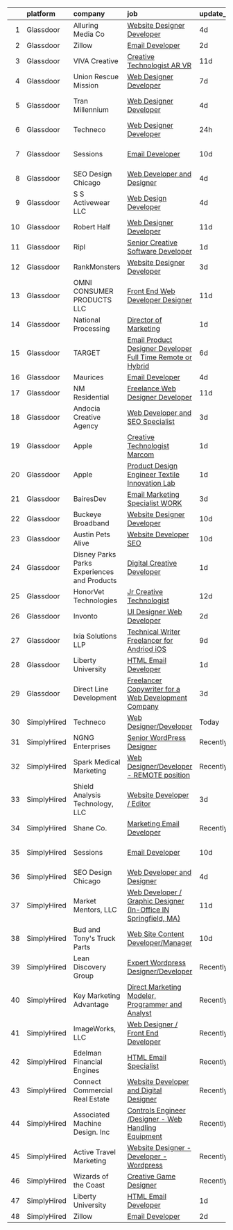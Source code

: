 

|    | platform    | company                                      | job                                                                                                                                                                                                                                                                                                                                                                                                                                                                                                                                                                                                                                                                                                                                                                                                                                                                                                                                                                                                                                                                                                                                                                                                                                                                                                                                                                                 | update_time   | location                     |
|---:|:------------|:---------------------------------------------|:------------------------------------------------------------------------------------------------------------------------------------------------------------------------------------------------------------------------------------------------------------------------------------------------------------------------------------------------------------------------------------------------------------------------------------------------------------------------------------------------------------------------------------------------------------------------------------------------------------------------------------------------------------------------------------------------------------------------------------------------------------------------------------------------------------------------------------------------------------------------------------------------------------------------------------------------------------------------------------------------------------------------------------------------------------------------------------------------------------------------------------------------------------------------------------------------------------------------------------------------------------------------------------------------------------------------------------------------------------------------------------|:--------------|:-----------------------------|
|  1 | Glassdoor   | Alluring Media Co                            | [Website Designer Developer](https://www.glassdoor.com/partner/jobListing.htm?pos=120&ao=1136043&s=58&guid=00000181329acd1d9b21799846394a2f&src=GD_JOB_AD&t=SR&vt=w&ea=1&cs=1_61d7d1ea&cb=1654411415362&jobListingId=1007906581302&jrtk=3-0-1g4p9ljeqr174801-1g4p9ljf9m6qs800-295cdde55712cc59-)                                                                                                                                                                                                                                                                                                                                                                                                                                                                                                                                                                                                                                                                                                                                                                                                                                                                                                                                                                                                                                                                                    | 4d            | Remote                       |
|  2 | Glassdoor   | Zillow                                       | [Email Developer](https://www.glassdoor.com/partner/jobListing.htm?pos=105&ao=1110586&s=58&guid=00000181329acd1d9b21799846394a2f&src=GD_JOB_AD&t=SR&vt=w&cs=1_893d0e46&cb=1654411415359&jobListingId=1007914140809&cpc=AC285F3A3ECA6BB0&jrtk=3-0-1g4p9ljeqr174801-1g4p9ljf9m6qs800-d5a371a2296d9443--6NYlbfkN0ANMurRYyPEXg08u6OamUd1Mvhk-zhFSGYIZgoJR86UvYL2v6MoUqae-sD5DnU21vr3PQNu8ZSqa2obWZbktWxgr0g78Syxir6qFJq9FS2-QcG1zbH-ZdReyN6tfx4WDorKu6fRAqkaeyW2Vts6RUdmNBZQ99TRrPTVGAhRaKI305nDt5vRkq2G_h7T1EGfKNAkZ4tQ6LrNRWoyfLvRdpTvnsANUYeUSBC_IU8Q-wnFseazsZWc18J7YhCxKaoJQbaq4yz9307I_mWWuScTjCv9VcAiPGzUIiqBM9ez_I4E5bLok7HdbJrHiiMk-8RCNOGEg7jGotTfRjU_UQQTiYIraK5WCMhp5xL_vnNDm8fBX-yjijk4tUmofJlWW-UaYLQ9h1VadNP7zRm9gfVUhRiHS9qexJ7TZ0-n-jdo56Yn_uyUv_z-wVqR0sKdFUl4ZKwgFvudxxYCp1uWKiUJ4fLboS3JtaJgMki0luVy5eg7Wt61q9FEo6rgidj2mf7D1iI9352FBQua1tpOUfQ9aZYzl3s22P9PbjW9MxJfZmCJFZc0vQzp4A2fmYshL388MIO3gCUHc7sm6Stt88fBvuGn6irS9tl46N7-mVs3AaYoHcZ8mvOjpa5vNP4y-jD91_8pAI0kt4Cgmzqwc3_wkgCG8b-YUbSmkAUYC8bcKws4365FruJqKlJDatNzMozVxoxd3tbc34qmQaDmWlzKDzgGW6Q_RkXhQc-vP8RrbZHF94nGuDvCqn3y2WgwlgUZcvmIE8hbp9V2Kw6x7GOjNKFFwRihdrZ621bo4iu0JBF0g8AZEQ81sPouT9PwhhsyVwfkY8zHog9OMAlwCGQ626ZCdQvmyomLMrokwgA-blzVW09037edbIp7K3m37DWsxXw%3D)                                                                                                                                 | 2d            | Remote                       |
|  3 | Glassdoor   | VIVA Creative                                | [Creative Technologist AR VR](https://www.glassdoor.com/partner/jobListing.htm?pos=122&ao=1136043&s=58&guid=00000181329acd1d9b21799846394a2f&src=GD_JOB_AD&t=SR&vt=w&ea=1&cs=1_99a0b451&cb=1654411415364&jobListingId=1007890505678&jrtk=3-0-1g4p9ljeqr174801-1g4p9ljf9m6qs800-b696a77618f3626a-)                                                                                                                                                                                                                                                                                                                                                                                                                                                                                                                                                                                                                                                                                                                                                                                                                                                                                                                                                                                                                                                                                   | 11d           | Remote                       |
|  4 | Glassdoor   | Union Rescue Mission                         | [Web Designer Developer](https://www.glassdoor.com/partner/jobListing.htm?pos=108&ao=1110586&s=58&guid=00000181329acd1d9b21799846394a2f&src=GD_JOB_AD&t=SR&vt=w&cs=1_dde051a7&cb=1654411415359&jobListingId=1007899945671&cpc=42BEC95245890617&jrtk=3-0-1g4p9ljeqr174801-1g4p9ljf9m6qs800-9a35294ca9ed9584--6NYlbfkN0AJkOcTwoeQX4aIxkhered5yLi90LARsM_UIKevKEgh5WjHkKbWg0PvvNrMZ8fUG7-mep0Kr9x5lx8FtaMnfawejweEUKeI-xY_Lr0PbdytocfFStz8x4RHUcaHbU6Jpc7_5go_QjwJ-30xGTV7aZI_844KoYBsnk4ett_NFydGTIGqL1KNwdkFqpY2wZtfaP-37hBhLPPFQflqc1A77kUrIDomnGAvv-XX7hQxQDIQheL2byHErvhDAfZAW02t7tK6_cuNoK84fVUNSQffYvlYifCb2mEjNpqvMeEUlBVDSYyTMOr6FlhlmsMwSQN0WZKLUiKP_CTHpn4bU3sogyB-enzn1Qe9JF1PNAGASa_3lI7s_x54vouCwSI2ML1JLhcnqqEVyvZvBj7Yw3DqcFQAdGfrl0ut0n6_x563rCpL7By6aw6XbZEucP3Pqs5f959VoKIHeHacBmuJ95nFM4Q_ImgScUGNq5Y%3D)                                                                                                                                                                                                                                                                                                                                                                                                                                                                                                                                                          | 7d            | Los Angeles, CA              |
|  5 | Glassdoor   | Tran Millennium                              | [Web Designer Developer](https://www.glassdoor.com/partner/jobListing.htm?pos=102&ao=1110586&s=58&guid=00000181329acd1d9b21799846394a2f&src=GD_JOB_AD&t=SR&vt=w&ea=1&cs=1_c1872859&cb=1654411415359&jobListingId=1007907064996&cpc=967BF0C4231BAF98&jrtk=3-0-1g4p9ljeqr174801-1g4p9ljf9m6qs800-4380dd67a871539e--6NYlbfkN0Cp_WSJKd_Pz82imZmURPbhd3kYBsiZi4lpMLOH6vOlLMqbuwfEg4rdHZ-5cGPka9Gjdk3C_6PRJ7cT88hxlBe2xFYnDicuHradAybaxUoCuY-ore5IEssfa27lIp0dCqN4SMBsLIG0i2PLGVZU1PzgG-CYQweitE9Q0KmStWUIySVfI0HceJXI5oiuIiYvPKbemWWMdQdRGZAgGXk5wqakCr4LSXX-FKpWjWHDVHbHRgfrC6xmuj2LvZ6BEqiAmpNnG7nZX1yGs2fQ1sHUON5LUWiUf6D38lR4FGmct7klHcBrdeye79TG6zMJN2LtLZ89YnBEUsW1Y7DC-Rkj8SDwdiVAGSDoqLk61rXReJ5ylCnhUdVnuEVSPM2HRFYc3flPA2PbjKUkhAleOG4XPGXx-X2dvIo_vmB3mJAz6LXoWLH19EHQVjl2xRMYafa5tFsPgQQehIJYptTw3QghEui1qqOs7YQHjDfk1stuMIRA7MC4u4lRKywapDvPbzDryh0%3D)                                                                                                                                                                                                                                                                                                                                                                                                                                                                                                                     | 4d            | San Francisco, CA            |
|  6 | Glassdoor   | Techneco                                     | [Web Designer Developer](https://www.glassdoor.com/partner/jobListing.htm?pos=116&ao=1136043&s=58&guid=00000181329acd1d9b21799846394a2f&src=GD_JOB_AD&t=SR&vt=w&ea=1&cs=1_0fdf3768&cb=1654411415362&jobListingId=1007917975416&jrtk=3-0-1g4p9ljeqr174801-1g4p9ljf9m6qs800-5066b3ab79b21723-)                                                                                                                                                                                                                                                                                                                                                                                                                                                                                                                                                                                                                                                                                                                                                                                                                                                                                                                                                                                                                                                                                        | 24h           | Remote                       |
|  7 | Glassdoor   | Sessions                                     | [Email Developer](https://www.glassdoor.com/partner/jobListing.htm?pos=121&ao=1136043&s=58&guid=00000181329acd1d9b21799846394a2f&src=GD_JOB_AD&t=SR&vt=w&ea=1&cs=1_caf6c523&cb=1654411415363&jobListingId=1007892911306&jrtk=3-0-1g4p9ljeqr174801-1g4p9ljf9m6qs800-9548a622875b6647-)                                                                                                                                                                                                                                                                                                                                                                                                                                                                                                                                                                                                                                                                                                                                                                                                                                                                                                                                                                                                                                                                                               | 10d           | San Francisco, CA            |
|  8 | Glassdoor   | SEO Design Chicago                           | [Web Developer and Designer](https://www.glassdoor.com/partner/jobListing.htm?pos=115&ao=1136043&s=58&guid=00000181329acd1d9b21799846394a2f&src=GD_JOB_AD&t=SR&vt=w&ea=1&cs=1_ea15b6ac&cb=1654411415362&jobListingId=1007905745551&jrtk=3-0-1g4p9ljeqr174801-1g4p9ljf9m6qs800-edb5c12235ecbca6-)                                                                                                                                                                                                                                                                                                                                                                                                                                                                                                                                                                                                                                                                                                                                                                                                                                                                                                                                                                                                                                                                                    | 4d            | Remote                       |
|  9 | Glassdoor   | S S Activewear LLC                           | [Web Design Developer](https://www.glassdoor.com/partner/jobListing.htm?pos=101&ao=1110586&s=58&guid=00000181329acd1d9b21799846394a2f&src=GD_JOB_AD&t=SR&vt=w&cs=1_b31afc33&cb=1654411415358&jobListingId=1007907546318&cpc=1959DAF898583D65&jrtk=3-0-1g4p9ljeqr174801-1g4p9ljf9m6qs800-9a94e0e65c736bca--6NYlbfkN0Ajr136nt6A_LHOZ7dazkZBMRVGXfFx1UH3hXSlGZi78qV2vh4IIPaG56QxCFgA56Adpr9RaXdipIXu1R4bmSOvMziN5foyE-Hu6-wOJzorB798i-BTTof0WkY407sJ8JJ-b48jkEdELNvzxft-sRf5NMtJ6JiYIBRDHRpWroXbQqBaO_5kxxHvN-KYbt9H9FU-F8bCVWeed56PDkhqUEuRGHhHzWK0Nu3lZP0kPet2iRwACwaCwOfDb-EMyWgGqkGnsrq7hyv762WRwnGhoigG5VbvHj1h5NZpoqRSzyg7r7N_ZupM7Jwpcg5CyibXXo-BHkQw7FzG07er61Vp6P4bbyxC6flawBWvWcXDBT7-M-vU-xSlFFpZoVAO-8_00S4d5B3VovAbfkN5HXGyJZNep1I6Yp3ARJPLLBPHvQ_4z9IVb38m4ZwZLk5GJXxM9q1EHRWYxv1NuX-9NN2UxhtPhx9d5pJ0_Q1itDpPasBkbpOOBLraYlMQcSDO8n5MLylcLPZMWVJCZBQDwMrP-GOiX7tknRvp_xwnI7hyFPuv-qrH6PN6zlawgZNXtgGGJJFBSHyoOkuPD1xv5vOC7b6fu5WlFq0QIBnOb4eyvZTshRkq2ClTzYVjUkzj7GOqnp7LEm6idKCZHKy2v5Soh8eocvwPgwfoFLPk-Twuwa7gRc2tH8RQytnw70JlaSsIH5-ksWPjPeyl8xoRhPECSGJGGluMUGcYJywIqmD-HJ7an41m1v9VU2nIzRGIeBNK-OU%3D)                                                                                                                                                                                                                                                            | 4d            | Bolingbrook, IL              |
| 10 | Glassdoor   | Robert Half                                  | [Web Designer Developer](https://www.glassdoor.com/partner/jobListing.htm?pos=113&ao=1110586&s=58&guid=00000181329acd1d9b21799846394a2f&src=GD_JOB_AD&t=SR&vt=w&ea=1&cs=1_74c6e55f&cb=1654411415360&jobListingId=1007890068166&cpc=C4A69CCDBB3B9599&jrtk=3-0-1g4p9ljeqr174801-1g4p9ljf9m6qs800-87c653a9571dac9a--6NYlbfkN0CpzDdaQkua3np5pkmj49lKioZwmwxQ-yx5plwbYmV_M6xSIJIkD0PnUNXzipg6tz4tq_jVzWLXVFyKCxzqtIOfUzxPOzTYvTnZPm6L1GisFSlmh5d1NpM_lbsKx80V0NTAF7MUf78H2ri317Ils6YbjzhmNo8GUyXNjCaAeAR0BsrwWkuwdiTEWZe2B7H5qykaQXT51P6P6cLKm1qUQtwwXpMpmOfr5czenTY2rEbu_Y9vjfGmUo66IdJN8RlEspFNrLP2i8QisDYrgKnAALkU8aOmHcFC0TTopIpYHRNcniqDgCpEN4SsPlCw-wZYLMoXoyOgKFGOBI8LvmprkFJlwsg9UeTR7K7f3gR27WTje8XKTUZOUtmHBoSnX6oYn28PRO4ZZ-Xll5jYPWb1PvjUDOmYIPOS6vrGnwkn-LUC--iEN30qymA4D6WUpbShKCzxvDcPzMs9lI6B773IsESK6KdG74Z9bE4cZLPsARDm2eHrDcmbD--pOneaBpgrZB5eyQ-51oFEdxflqWwNHIyrTq8v4Fmg_eLDs5bjlDpblHLPoEE6s1dP)                                                                                                                                                                                                                                                                                                                                                                                                                                                                   | 11d           | Addison, TX                  |
| 11 | Glassdoor   | Ripl                                         | [Senior Creative Software Developer](https://www.glassdoor.com/partner/jobListing.htm?pos=104&ao=1110586&s=58&guid=00000181329acd1d9b21799846394a2f&src=GD_JOB_AD&t=SR&vt=w&ea=1&cs=1_c437aa11&cb=1654411415359&jobListingId=1007916173792&cpc=B63DE67CBF13A213&jrtk=3-0-1g4p9ljeqr174801-1g4p9ljf9m6qs800-3aa39966da08cdc6--6NYlbfkN0C1hbfb0kNfjEz9wPHc97tRjY8tE8O6gicCPMDAwXENoGf_20ZGcoJyBqdNZAfAga3Soipd2Yx2ttz5LEZZz7MUiLeug6s0XU5Nfqp1VpdwEw8jTC3Yrfv3I1Pwsot0arDGDcaqOfP0MkV19dOR4ydXRLVGxAM_yBArHPMTqQdyYJasaNJAr019UWmTpXvOnOQFn7NOauwcihkQ4KfruFK7da9B2pYA9tlAs4TvkAF90S-uOAcFpnheP5jBk0RLmgTExDO8aGLBRODItemfzo_f8HbR9YH8w3gBIDfbY3_N6_ZEnUOLke_Tue9WYBlE1-10ZHxgA8rA-jubLRsVDLDTwlj3cgx6n6FCWQ8zdpwks6Ckgwe64dwXMfSkKv8cuDEhU-Dby_KmctCmisyKUccW0AiK4YPzNUHYh-Dj1cTKMVTuBuGGykD02GkKJohlOKJ37WdSmdguWaJWQHPPi2MAgR2Fj_GPn4F2jGnA11dbd7puyxibh-qbC58a4IFgp3vpbCoEYwrlyg%3D%3D)                                                                                                                                                                                                                                                                                                                                                                                                                                                                                           | 1d            | King Hill, WA                |
| 12 | Glassdoor   | RankMonsters                                 | [Website Designer Developer](https://www.glassdoor.com/partner/jobListing.htm?pos=127&ao=1136043&s=58&guid=00000181329acd1d9b21799846394a2f&src=GD_JOB_AD&t=SR&vt=w&ea=1&cs=1_90eeeca9&cb=1654411415365&jobListingId=1007910337383&jrtk=3-0-1g4p9ljeqr174801-1g4p9ljf9m6qs800-674257233b906c81-)                                                                                                                                                                                                                                                                                                                                                                                                                                                                                                                                                                                                                                                                                                                                                                                                                                                                                                                                                                                                                                                                                    | 3d            | Oklahoma City, OK            |
| 13 | Glassdoor   | OMNI CONSUMER PRODUCTS LLC                   | [Front End Web Developer Designer](https://www.glassdoor.com/partner/jobListing.htm?pos=129&ao=1136043&s=58&guid=00000181329acd1d9b21799846394a2f&src=GD_JOB_AD&t=SR&vt=w&ea=1&cs=1_4c6b15bd&cb=1654411415365&jobListingId=1007889599724&jrtk=3-0-1g4p9ljeqr174801-1g4p9ljf9m6qs800-adc29c2f9986aefd-)                                                                                                                                                                                                                                                                                                                                                                                                                                                                                                                                                                                                                                                                                                                                                                                                                                                                                                                                                                                                                                                                              | 11d           | Myrtle Beach, SC             |
| 14 | Glassdoor   | National Processing                          | [Director of Marketing](https://www.glassdoor.com/partner/jobListing.htm?pos=103&ao=1110586&s=58&guid=00000181329acd1d9b21799846394a2f&src=GD_JOB_AD&t=SR&vt=w&ea=1&cs=1_f3867940&cb=1654411415359&jobListingId=1007916964215&cpc=9B9B026AC90BB95E&jrtk=3-0-1g4p9ljeqr174801-1g4p9ljf9m6qs800-dc6cab13f25e018c--6NYlbfkN0AO-lx13pzomzdSppJUWL3QXsQT8oyFk4U4LWH8QC50ColyNbWeS4BJzYXHWe0txg8CfUGoEEFySOmU_Gayl2XdIB9dvWMJG8hAmScqqUOk8-tvtY76W36MKcp7hcK7cXkDpVr4IV94xAZg-Q2B_bjpuKX6JGgzId8Sz0C_POTt1D2jncYGW4vnO8To6aTSApHBO48RjVo3bS6nuBZu2ksLqOgETz5s0JymwBAmPpY4WsDTsiEg83zvWklqz6fM3q20P0EbQCIBh9UFMF4EjHGkeFggWgi2g_CTqWGkfhNLSZfPPSQM80fUefV0EGybEJT10ZE6S8dnD0BP-JV7Kr2nt3QY_DBQdli6hKCZbZKJIxW7_wk8CGYMcqx1cprF3Ndttnx0MBUznVzbTxdPt_L7t1E0TMwhPSYRgoxecoc2yWlpcNMw61fEdKHWvUeoDFKuOkAticehF9Va1ZDfWHfB4H9zZ1-CF0HAxWF_eo1i4VpH8ncom3dV87akOmr883iIrvKzs0xrmA%3D%3D)                                                                                                                                                                                                                                                                                                                                                                                                                                                                                                        | 1d            | Orem, UT                     |
| 15 | Glassdoor   | TARGET                                       | [Email Product Designer   Developer  Full Time Remote or Hybrid ](https://www.glassdoor.com/partner/jobListing.htm?pos=117&ao=1136043&s=58&guid=00000181329acd1d9b21799846394a2f&src=GD_JOB_AD&t=SR&vt=w&cs=1_0fbd7a70&cb=1654411415362&jobListingId=1007900471696&jrtk=3-0-1g4p9ljeqr174801-1g4p9ljf9m6qs800-d89c527548f3a6a0-)                                                                                                                                                                                                                                                                                                                                                                                                                                                                                                                                                                                                                                                                                                                                                                                                                                                                                                                                                                                                                                                    | 6d            | Minneapolis, MN              |
| 16 | Glassdoor   | Maurices                                     | [Email Developer](https://www.glassdoor.com/partner/jobListing.htm?pos=130&ao=1136043&s=58&guid=00000181329acd1d9b21799846394a2f&src=GD_JOB_AD&t=SR&vt=w&cs=1_821e4e23&cb=1654411415365&jobListingId=1007906699587&jrtk=3-0-1g4p9ljeqr174801-1g4p9ljf9m6qs800-d0ed51593a914af1-)                                                                                                                                                                                                                                                                                                                                                                                                                                                                                                                                                                                                                                                                                                                                                                                                                                                                                                                                                                                                                                                                                                    | 4d            | Duluth, MN                   |
| 17 | Glassdoor   | NM Residential                               | [Freelance Web Designer Developer](https://www.glassdoor.com/partner/jobListing.htm?pos=118&ao=1136043&s=58&guid=00000181329acd1d9b21799846394a2f&src=GD_JOB_AD&t=SR&vt=w&ea=1&cs=1_d46912b8&cb=1654411415362&jobListingId=1007889424611&jrtk=3-0-1g4p9ljeqr174801-1g4p9ljf9m6qs800-8b33379d0efd92ef-)                                                                                                                                                                                                                                                                                                                                                                                                                                                                                                                                                                                                                                                                                                                                                                                                                                                                                                                                                                                                                                                                              | 11d           | Orlando, FL                  |
| 18 | Glassdoor   | Andocia Creative Agency                      | [Web Developer and SEO Specialist](https://www.glassdoor.com/partner/jobListing.htm?pos=119&ao=1136043&s=58&guid=00000181329acd1d9b21799846394a2f&src=GD_JOB_AD&t=SR&vt=w&ea=1&cs=1_aeaf4359&cb=1654411415362&jobListingId=1007910325652&jrtk=3-0-1g4p9ljeqr174801-1g4p9ljf9m6qs800-3e71974dd9827fa4-)                                                                                                                                                                                                                                                                                                                                                                                                                                                                                                                                                                                                                                                                                                                                                                                                                                                                                                                                                                                                                                                                              | 3d            | Remote                       |
| 19 | Glassdoor   | Apple                                        | [Creative Technologist  Marcom](https://www.glassdoor.com/partner/jobListing.htm?pos=124&ao=1136043&s=58&guid=00000181329acd1d9b21799846394a2f&src=GD_JOB_AD&t=SR&vt=w&cs=1_070326ba&cb=1654411415364&jobListingId=1007917363609&jrtk=3-0-1g4p9ljeqr174801-1g4p9ljf9m6qs800-666f3071f17e62e5-)                                                                                                                                                                                                                                                                                                                                                                                                                                                                                                                                                                                                                                                                                                                                                                                                                                                                                                                                                                                                                                                                                      | 1d            | Cupertino, CA                |
| 20 | Glassdoor   | Apple                                        | [Product Design Engineer   Textile Innovation Lab](https://www.glassdoor.com/partner/jobListing.htm?pos=110&ao=1110586&s=58&guid=00000181329acd1d9b21799846394a2f&src=GD_JOB_AD&t=SR&vt=w&cs=1_6d50605f&cb=1654411415359&jobListingId=1007917013213&cpc=F41FEAB56D215062&jrtk=3-0-1g4p9ljeqr174801-1g4p9ljf9m6qs800-52557b5b7159e8dc--6NYlbfkN0BvKrLyj5gPmtZO9T8euul8TCxuuKNOtzRJOomxnwSEodTz2Bc-sPZlO_uSwsktAegDR1oWscXc6y5cIzScMivEGUDF7TsR9GJfA1o2R9LVONX0MO5HKvPyRhHzyXYTk0-ck0wrId3uCHs6m71IsJd5JVCZfyO4cu6_J1qASvZ8qMRsmFHYVacL5LF_9abg2JrsKeXoOl9dsXVBAeYXmNLCH1NUOIKCh4w_6H8nDYwgy11ELaRvHRau7_pPKF3fPaP4lwweFKSjaJq7SM-Jb7hd67DgwNWd8GnqYB8Qx9oB3gODkzeV-ar6rjWUEuiRkoWKgtKxiqzGg1sVWzqXZqa31dP98z1pL-yoc1jFrNT6dibxcU2iZL9I-eK9f06wpWSaPFbfkWHswo_qDLR2D5K6yKx51vtzywR7OZ0JDbUhJN9zwniVh-EhbmF6At_DB21dDzeKgNHNUbpr6DmxePlVyF3vi7Hlq6H67gUfUq19RKPiSMA0-dXMTFK22uqqW33Qqh2SNKwWVnBK8vzL8ZTsVq_Y3Xy6dgXMExziwDXjovPN6_UUCz6wZkkqo0CejdnVGE5vayk0SsbJccsKvd2FzUVh2wHFRQZvNv6jh_yXLmR9Sdnt1wl-o0IftC85BJdPLKIVbu-PqRxBC9IY6R0SwpamNDiw_CXX2-d5ZZKGK1GIczFwcYyFD5T6QJkpHxVxBHTVDExEAfBDZYNXKp-A-e0-Kr9A1NMlUFEqgw8oil2fVraw_s6sz0kVrDaR9epGk06MTAHMXQym3ZnedSy-mgPL3ZLp50Ow2FflkvJFyQdb6tImYzOPdJODdQzoDGXfOLQczfrUJ6SWNw9CbdhPKHsAtQIy2iMME11W0u7O3F04kaBsRrBnsjmCTq9RSbkLpNZoap1u0aVOxsRaXbrk_PkyBLFHc8E7xFi19ZqUoPHv5beAtL7aQfthqD4AV2E3lsyS1_Ys3w%3D%3D)                  | 1d            | Cupertino, CA                |
| 21 | Glassdoor   | BairesDev                                    | [Email Marketing Specialist WORK](https://www.glassdoor.com/partner/jobListing.htm?pos=111&ao=1110586&s=58&guid=00000181329acd1d9b21799846394a2f&src=GD_JOB_AD&t=SR&vt=w&cs=1_551bcd07&cb=1654411415359&jobListingId=1007909599138&cpc=AC285F3A3ECA6BB0&jrtk=3-0-1g4p9ljeqr174801-1g4p9ljf9m6qs800-0bcc7050e843faad--6NYlbfkN0BfEGkshao4EhrCCf7LYqKO8VNtf9vkQrewuI3DmTR_-FNjQOZq6FDCm1wcPTrdsPfGE-gNHWD7abgq8RNsXt28BNbJn5Azybau4v_gfzqRThWLrOl1LG0AAL2vxR47VyXfbBOygU831DVyavXzCsXRY1UHMt7-M4s9Fy6wDf7mMdOs-OR4eTW1mEH7u7ttYnjBOeoLmjZJ7Yb60M4sq5jCztdYjE7M0ZPjAKeT-IO2dAw0457Rd0zh803VF163Efre7nsR_R_UYU0MeL-TS9nn4wD7vmmYYWZioJFgwEAKFA2D-GlUiGKiVws9Twm0zhZeg_Q4WYnTagaKFvlLReTVrjq7reeauzJpSuA5OoOnmMD-CYROzU50EV3BcVO5WxnpYbRIuh2Ll7BpmfAhL4FSVVBR5T_GYCiQCq2omdY8do1pGjkWESMq5G1bHBEkaGm5jKe0CEgo9s_ytvkBObP4RhG6rvtBAXPr81K2kDhg-pnvcuwbzmyix6mqqSoMEEA2Apas4U3wF72OdyOz1e2QnyzVzdElnPKDcdRYYkQFnPVrJaiQWUAx9NfZtIiZkdMcB2gzfVb-qg%3D%3D)                                                                                                                                                                                                                                                                                                                                                                                                                                   | 3d            | Colon, PA                    |
| 22 | Glassdoor   | Buckeye Broadband                            | [Website Designer Developer](https://www.glassdoor.com/partner/jobListing.htm?pos=112&ao=1110586&s=58&guid=00000181329acd1d9b21799846394a2f&src=GD_JOB_AD&t=SR&vt=w&ea=1&cs=1_94a4be87&cb=1654411415360&jobListingId=1007892444672&cpc=C4A69CCDBB3B9599&jrtk=3-0-1g4p9ljeqr174801-1g4p9ljf9m6qs800-9d3796651fe43207--6NYlbfkN0DDmOwFuYy1-IGhenWxj6rZmHL3sido_coM9cPKCevLMh9RSnvCRogTTFMO-82f4dc21FJUjC2rci7LGqOPyQIvZuW5UBiz1-ZpCepqKz1azeuBgdLRUyGBNyWZJkyyzkX0hB6Nv7GEYchU7jHch1Yng2OHXqu9JtvBzn3gEAC0o7aS5MkJLn036p2_zFECVRWZcglfBTR_WloMFob2R_3ex7gh0mrspU5gJpCdgaqNsuG4OqE1ptWdrPfstYTRfpTwrnxV0qUE2F9Y0t2nBVWU5HvHr4feYD47kiRpaus1XA1--DrGrXRufBYnpAWh_s1MfhC9xfOEZHNSoLAa59WPlHIdjMGFLzw6x8Fa8Uw63PzvoMs9BCnozoNqQ0m8P27z875m5ZEwEu5pJ9qKwyWINl3PZbBQ0XcGurqJyMGWsJnAZi2vr5pAwtVMhtfTtC0kmkEcWIhgyNnpBlcAk1Zce_D0wCuY0aC2Rrdsf09gOCbLDK9geh0cZWd5oto1CwQ%3D)                                                                                                                                                                                                                                                                                                                                                                                                                                                                                                                 | 10d           | Toledo, OH                   |
| 23 | Glassdoor   | Austin Pets Alive                            | [Website Developer  SEO](https://www.glassdoor.com/partner/jobListing.htm?pos=125&ao=1136043&s=58&guid=00000181329acd1d9b21799846394a2f&src=GD_JOB_AD&t=SR&vt=w&ea=1&cs=1_bbfb94d6&cb=1654411415364&jobListingId=1007892223346&jrtk=3-0-1g4p9ljeqr174801-1g4p9ljf9m6qs800-3bcc958718c3cf9d-)                                                                                                                                                                                                                                                                                                                                                                                                                                                                                                                                                                                                                                                                                                                                                                                                                                                                                                                                                                                                                                                                                        | 10d           | Austin, TX                   |
| 24 | Glassdoor   | Disney Parks Parks  Experiences and Products | [Digital Creative Developer](https://www.glassdoor.com/partner/jobListing.htm?pos=109&ao=1110586&s=58&guid=00000181329acd1d9b21799846394a2f&src=GD_JOB_AD&t=SR&vt=w&cs=1_17e11302&cb=1654411415359&jobListingId=1007917187989&cpc=32EE424DE2B657EB&jrtk=3-0-1g4p9ljeqr174801-1g4p9ljf9m6qs800-7e0952e85edcc5fe--6NYlbfkN0DAFTyt7pbDCC2JPO79CSdi1dIb81yjczP5qsKcZIxgiRd1qisRd4re16D_VG3-wzVi2F89qZSDP_89wJ3ih7X2JlOoEuibAXhmqY38ujqLOqubCNgrGsimcnBLSyBlwzdA9OJiywOJsgsADhGsVSSk6oKs51kBGl4t5QhDkzITIZM7f5Cu4po2T6s9j0TrnKLoEt-JpXfQLgBbOy3UxogSmYfJADtalVLFMAnTvGzQd9R6h5WfytxH9E_ahhmuMp2lVR8e4IJ8-7784u7SuE9sTc-Rhh73EjFO5ApBokrrWEQMhRoc8IdLEB3L2mbiFg5g12MXdNxPVXqBTQ6QuZ_v4sqAC65ANoQyGcRJ33rk7MsWgNkLUHV4RarE61xmXGvczfE_7EbSF3K_Cm_PqzIH6-r_ERf6gyfQVrdfYe1LOY08GOh69WVvu0zwPRJRQR4%3D)                                                                                                                                                                                                                                                                                                                                                                                                                                                                                                                                                                                      | 1d            | New York, NY                 |
| 25 | Glassdoor   | HonorVet Technologies                        | [Jr Creative Technologist](https://www.glassdoor.com/partner/jobListing.htm?pos=114&ao=1110586&s=58&guid=00000181329acd1d9b21799846394a2f&src=GD_JOB_AD&t=SR&vt=w&ea=1&cs=1_d5a872f0&cb=1654411415362&jobListingId=1007886424127&cpc=9908D8D4413DBB8A&jrtk=3-0-1g4p9ljeqr174801-1g4p9ljf9m6qs800-adc588b7d6222908--6NYlbfkN0CPAXerPCigbGFrKuhnd5kMF9E892YZnMhVyLV70FU6X9q2VHhXkacy4oEVJb7uP5NHMcXyFfEapxyPyLvfC3aTJtIai2clDhq1fRs94PEaTc9FfrSeXv_6nshO3Rlr8kFFJY23xZzzYdXb18O3buVi02PWBO9K1L1OSdjCRq6Qds9bRlrLFM4XH3dJIUQsGUdX4l_E_pBAYa4VCD1PAvD5kE_8Hv9BV_Thdomn_uePeYKZeifqttgVEHcBrX45tjGsyxcYsAgN_2YWbcl-o6-GfmzYfeygqoiXIj-9lbhIf8BKtrxTx0Ca50WfCZFuIQclfQGuYAPb8qte14YD5iclrvXXnp-9wCrfoZoqwrPwnXVqmaaugO0FlvgdOV7u-EGIrCiEnAAoZxksYzTWt0d0H55Wn4dd80PUKvvfYfNLFKjJNHFipWpcahx-2-gsQZjQsfx6jlI8hpfEsLSlum3eDmwW-S_OyVyYuR_8dd2cFCMRbFAjMKdn46_BdYKW-pH75onEj1o7EwErLPX0Kee5sFHZuPvfUqLdm-AItrA8GB6sCqfZEKqn2KgIInu2Ok_-q-Afe0BI98KqyNt6GOaz-QtWO3jqcIMbxvSCPNTx6oZTCxyJKnlyat6Bjs5PLCuObw4u9joIOn6YD6zzIj12N4sFokcjce7KZnVsag3IpI3VMGzXX-WGjkY8XnK_pxzC2KhhBwLhfQurB24jgyfp58fKvOMPcNNwKPnnIJRE9QZ1eJapIwq9gtn0ZHStV7bIQwyn3xzXIguySVOBoxtttqzE9kaC1jQwqg1hV-QKj8KwVSNTW9leLIBCZI52Mrezm-PtuGxakchBVsk6Omz0vTYYDDGuMIH5taSJOiapLGG51AEz03BtMGWkoN6Yld3kKjfm2BDzKK7ExpRLuc4FDUBPbPtXzL94-Rt-IqFrj_BxCbj7FSpO1ofDoNhhEns7tugWQM3m0ktkrmvoB7yNcza8MVtvwtQ3l8x4VePjkSGHVk6PNczl) | 12d           | Santa Monica, CA             |
| 26 | Glassdoor   | Invonto                                      | [UI Designer   Web Developer](https://www.glassdoor.com/partner/jobListing.htm?pos=123&ao=1136043&s=58&guid=00000181329acd1d9b21799846394a2f&src=GD_JOB_AD&t=SR&vt=w&cs=1_30d3bbe7&cb=1654411415364&jobListingId=1007914902297&jrtk=3-0-1g4p9ljeqr174801-1g4p9ljf9m6qs800-251d957bda5e73d6-)                                                                                                                                                                                                                                                                                                                                                                                                                                                                                                                                                                                                                                                                                                                                                                                                                                                                                                                                                                                                                                                                                        | 2d            | Bridgewater, NJ              |
| 27 | Glassdoor   | Ixia Solutions LLP                           | [Technical Writer  Freelancer  for Andriod   iOS](https://www.glassdoor.com/partner/jobListing.htm?pos=126&ao=1136043&s=58&guid=00000181329acd1d9b21799846394a2f&src=GD_JOB_AD&t=SR&vt=w&ea=1&cs=1_f5f3c9cc&cb=1654411415365&jobListingId=1007894923631&jrtk=3-0-1g4p9ljeqr174801-1g4p9ljf9m6qs800-62939bb74b334287-)                                                                                                                                                                                                                                                                                                                                                                                                                                                                                                                                                                                                                                                                                                                                                                                                                                                                                                                                                                                                                                                               | 9d            | Remote                       |
| 28 | Glassdoor   | Liberty University                           | [HTML Email Developer](https://www.glassdoor.com/partner/jobListing.htm?pos=107&ao=1110586&s=58&guid=00000181329acd1d9b21799846394a2f&src=GD_JOB_AD&t=SR&vt=w&ea=1&cs=1_a7ed1083&cb=1654411415359&jobListingId=1007915758186&cpc=F4EED0218A761C36&jrtk=3-0-1g4p9ljeqr174801-1g4p9ljf9m6qs800-8008f5f408073523--6NYlbfkN0DJj_xBnMkxta0JkMhp2zrLnOUztiQYfsFoMajxVnxJH1F0cTi7s2M4ahEdLdWFO-BqmRaLUpbwRIZ7IJNE5Jhy2Q0vZVUdHycJeJyACt3qfLEXBtyRyPrgrnr3HxdQLYX3EwJ4XPiDxoSfjsS-rituzWuBLTDBkYgFntRSehJ6_bQZ9iUcKZ1AGEA1ZSy-_-Q624pme62UcaC9GNkBG_B8aA2_39kkXRu8axzTwwBcOUMUZDbUUV1iNu0S8_JiJZs2uJ5a9HShh4KsDOZ-Hu9HuzqjLQIvpRdhWSD1p71N6cQiy548n5U3LZTg88IgCJ5i04lK1OSmEoU7AuGbiaZtfd9fWT8aOqqmQLuwmXTqAdlMTswMxROVaiD-jWn14MgkIMTDxbpip1-CsoBJT38W0WFXNRVbhxaYM1wz2sMmS7wp5NvLJYSgRwyAGEG08cVtA_EnrlaW42G82BDxwKcXdf6GYqQxHrH4T9bSR16M6PGB4LZatFX5hlj_q5uCTKQ%3D)                                                                                                                                                                                                                                                                                                                                                                                                                                                                                                                       | 1d            | Remote                       |
| 29 | Glassdoor   | Direct Line Development                      | [Freelancer Copywriter for a Web Development Company](https://www.glassdoor.com/partner/jobListing.htm?pos=128&ao=1136043&s=58&guid=00000181329acd1d9b21799846394a2f&src=GD_JOB_AD&t=SR&vt=w&ea=1&cs=1_81621566&cb=1654411415365&jobListingId=1007909637293&jrtk=3-0-1g4p9ljeqr174801-1g4p9ljf9m6qs800-559b2378fc112b94-)                                                                                                                                                                                                                                                                                                                                                                                                                                                                                                                                                                                                                                                                                                                                                                                                                                                                                                                                                                                                                                                           | 3d            | Remote                       |
| 30 | SimplyHired | Techneco                                     | [Web Designer/Developer](https://www.simplyhired.com/job/KQs336V23DU70eIBi7-cTmPlhslH1zOzI_bIrydNTJLwg-uRPtkjYQ?q=creative+developer)                                                                                                                                                                                                                                                                                                                                                                                                                                                                                                                                                                                                                                                                                                                                                                                                                                                                                                                                                                                                                                                                                                                                                                                                                                               | Today         | Remote                       |
| 31 | SimplyHired | NGNG Enterprises                             | [Senior WordPress Designer](https://www.simplyhired.com/job/nNmOqtuT06Mk-lcmE7eheAXQQWiNMpXcVvCxka53D2mz1JIyK1uPSg?q=creative+developer)                                                                                                                                                                                                                                                                                                                                                                                                                                                                                                                                                                                                                                                                                                                                                                                                                                                                                                                                                                                                                                                                                                                                                                                                                                            | Recently      | Remote                       |
| 32 | SimplyHired | Spark Medical Marketing                      | [Web Designer/Developer - REMOTE position](https://www.simplyhired.com/job/35M66v77AdD9n8fOCx0TvbHKph55pnBEUtaBea4aPDsZPPSG2nNFfQ?q=creative+developer)                                                                                                                                                                                                                                                                                                                                                                                                                                                                                                                                                                                                                                                                                                                                                                                                                                                                                                                                                                                                                                                                                                                                                                                                                             | Recently      | Remote                       |
| 33 | SimplyHired | Shield Analysis Technology, LLC              | [Website Developer / Editor](https://www.simplyhired.com/job/aB_9o3xir3qpJy5syTIy2N694yL97Zoc3Ew6O-NDkbfiG9ogOTDF1A?q=creative+developer)                                                                                                                                                                                                                                                                                                                                                                                                                                                                                                                                                                                                                                                                                                                                                                                                                                                                                                                                                                                                                                                                                                                                                                                                                                           | 3d            | Fort Belvoir, VA             |
| 34 | SimplyHired | Shane Co.                                    | [Marketing Email Developer](https://www.simplyhired.com/job/RcP4Q7OUThQQkT9kWXMiLlc_Q9zZfe9KKH3XzOuyrbocOGRY5RxBgA?q=creative+developer)                                                                                                                                                                                                                                                                                                                                                                                                                                                                                                                                                                                                                                                                                                                                                                                                                                                                                                                                                                                                                                                                                                                                                                                                                                            | Recently      | Englewood, CO                |
| 35 | SimplyHired | Sessions                                     | [Email Developer](https://www.simplyhired.com/job/GLpF0ugho9UjpCRpz_2U5IjR1PNkBGKYpx3wVYVFdcNpQO964jlxJQ?q=creative+developer)                                                                                                                                                                                                                                                                                                                                                                                                                                                                                                                                                                                                                                                                                                                                                                                                                                                                                                                                                                                                                                                                                                                                                                                                                                                      | 10d           | San Francisco, CA            |
| 36 | SimplyHired | SEO Design Chicago                           | [Web Developer and Designer](https://www.simplyhired.com/job/FjzmiF5LocletrYRA1n-Axbq9osZZ5ZuleN5Fh7qXPRhqE4TPW8oeA?q=creative+developer)                                                                                                                                                                                                                                                                                                                                                                                                                                                                                                                                                                                                                                                                                                                                                                                                                                                                                                                                                                                                                                                                                                                                                                                                                                           | 4d            | Remote                       |
| 37 | SimplyHired | Market Mentors, LLC                          | [Web Developer / Graphic Designer (In-Office IN Springfield, MA)](https://www.simplyhired.com/job/6kf3uuwQ1EOl7Fl3dSxs72FKsBasyP0W-R29HngWXbHTwb_VXh3XfA?q=creative+developer)                                                                                                                                                                                                                                                                                                                                                                                                                                                                                                                                                                                                                                                                                                                                                                                                                                                                                                                                                                                                                                                                                                                                                                                                      | 11d           | Springfield, MA              |
| 38 | SimplyHired | Bud and Tony's Truck Parts                   | [Web Site Content Developer/Manager](https://www.simplyhired.com/job/F5uO58m5IWVKgJq7lW9r7TjTfjWKqyMYWq64h-LjYGMj8ipvj9RrYw?q=creative+developer)                                                                                                                                                                                                                                                                                                                                                                                                                                                                                                                                                                                                                                                                                                                                                                                                                                                                                                                                                                                                                                                                                                                                                                                                                                   | 10d           | Romeo, MI                    |
| 39 | SimplyHired | Lean Discovery Group                         | [Expert Wordpress Designer/Developer](https://www.simplyhired.com/job/zsQLWYxi-ACZOzJqcRh2CIEL9nagVQtnmJZB_JfP5BQikyPMBbjEbg?q=creative+developer)                                                                                                                                                                                                                                                                                                                                                                                                                                                                                                                                                                                                                                                                                                                                                                                                                                                                                                                                                                                                                                                                                                                                                                                                                                  | Recently      | Remote                       |
| 40 | SimplyHired | Key Marketing Advantage                      | [Direct Marketing Modeler, Programmer and Analyst](https://www.simplyhired.com/job/UdIscpimnW2wE8_h27Mny_tMoFR1tXnQsZT_LQshbt782-jsPUazvA?q=creative+developer)                                                                                                                                                                                                                                                                                                                                                                                                                                                                                                                                                                                                                                                                                                                                                                                                                                                                                                                                                                                                                                                                                                                                                                                                                     | Recently      | Newtown, CT                  |
| 41 | SimplyHired | ImageWorks, LLC                              | [Web Designer / Front End Developer](https://www.simplyhired.com/job/P-Qvgf8giFfzVJ1XN7qqCXweVx6qXKrWLxbkLCZsqlxPlHaVb_XSIQ?q=creative+developer)                                                                                                                                                                                                                                                                                                                                                                                                                                                                                                                                                                                                                                                                                                                                                                                                                                                                                                                                                                                                                                                                                                                                                                                                                                   | Recently      | Vernon Rockville, CT         |
| 42 | SimplyHired | Edelman Financial Engines                    | [HTML Email Specialist](https://www.simplyhired.com/job/ZY4ZPfX-VVs1wCxwgRQA1HJGigVMr-GWvpRO3LHhDcvVkGidIQ8muQ?q=creative+developer)                                                                                                                                                                                                                                                                                                                                                                                                                                                                                                                                                                                                                                                                                                                                                                                                                                                                                                                                                                                                                                                                                                                                                                                                                                                | Recently      | Santa Clara, CA +4 locations |
| 43 | SimplyHired | Connect Commercial Real Estate               | [Website Developer and Digital Designer](https://www.simplyhired.com/job/xHZQG0jN2VqA1sDUntkAQfZU3Xh_8F_qluyKJ5DofpUwXlSJOKadFw?q=creative+developer)                                                                                                                                                                                                                                                                                                                                                                                                                                                                                                                                                                                                                                                                                                                                                                                                                                                                                                                                                                                                                                                                                                                                                                                                                               | Recently      | Remote                       |
| 44 | SimplyHired | Associated Machine Design. Inc               | [Controls Engineer /Designer - Web Handling Equipment](https://www.simplyhired.com/job/iK0kyM3IlVtiPO41wje1x2-evlu3rt5ztJr6E_2pjcvfffQPX3zl5g?q=creative+developer)                                                                                                                                                                                                                                                                                                                                                                                                                                                                                                                                                                                                                                                                                                                                                                                                                                                                                                                                                                                                                                                                                                                                                                                                                 | Recently      | Green Bay, WI                |
| 45 | SimplyHired | Active Travel Marketing                      | [Website Designer - Developer - Wordpress](https://www.simplyhired.com/job/qUxkhzgr-dNxPoyWUO_EjTRDyBng5GCJ3_C742NTV4DVyY_cbzsfWw?q=creative+developer)                                                                                                                                                                                                                                                                                                                                                                                                                                                                                                                                                                                                                                                                                                                                                                                                                                                                                                                                                                                                                                                                                                                                                                                                                             | Recently      | Remote                       |
| 46 | SimplyHired | Wizards of the Coast                         | [Creative Game Designer](https://www.simplyhired.com/job/3U5NPAcld9zZ3VOc-NItCD-NzNvgqaZqPjmcmGZRZsaeN5WygOP2eA?q=creative+developer)                                                                                                                                                                                                                                                                                                                                                                                                                                                                                                                                                                                                                                                                                                                                                                                                                                                                                                                                                                                                                                                                                                                                                                                                                                               | Recently      | Renton, WA                   |
| 47 | SimplyHired | Liberty University                           | [HTML Email Developer](https://www.simplyhired.com/job/eiuqa-nYZj4HuvTLRRJ7baHagOVr6te1yaP0tpWemQUOxM68dGFAMQ?q=creative+developer)                                                                                                                                                                                                                                                                                                                                                                                                                                                                                                                                                                                                                                                                                                                                                                                                                                                                                                                                                                                                                                                                                                                                                                                                                                                 | 1d            | Remote +1 location           |
| 48 | SimplyHired | Zillow                                       | [Email Developer](https://www.simplyhired.com/job/dJcCVYJQdFroQEJBi29YfLHiwfrKOF5IFWBcesB0b5-bRvqiwe0_yQ?q=creative+developer)                                                                                                                                                                                                                                                                                                                                                                                                                                                                                                                                                                                                                                                                                                                                                                                                                                                                                                                                                                                                                                                                                                                                                                                                                                                      | 2d            | Remote                       |